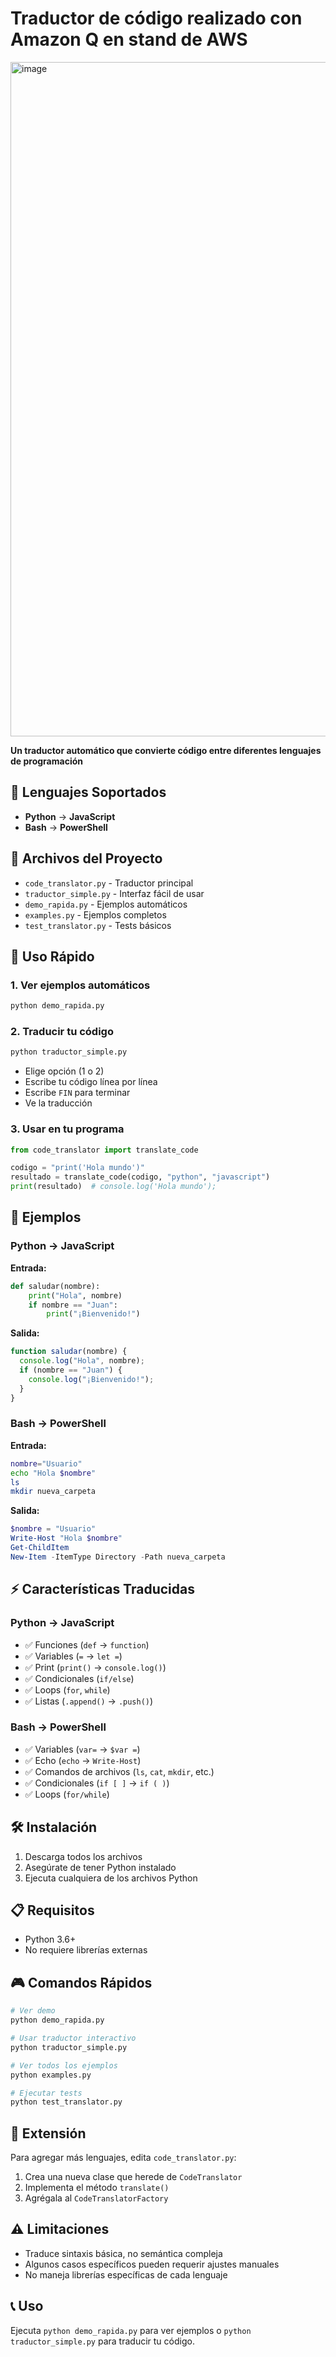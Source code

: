 # Traductor de código realizado con Amazon Q en stand de AWS

<img width="1919" height="1079" alt="image" src="https://github.com/user-attachments/assets/91edac64-7379-48dc-9b44-8449531d74f1" />

**Un traductor automático que convierte código entre diferentes lenguajes de programación**

## 🚀 Lenguajes Soportados

- **Python** → **JavaScript**
- **Bash** → **PowerShell**

## 📁 Archivos del Proyecto

- `code_translator.py` - Traductor principal
- `traductor_simple.py` - Interfaz fácil de usar
- `demo_rapida.py` - Ejemplos automáticos
- `examples.py` - Ejemplos completos
- `test_translator.py` - Tests básicos

## 🎯 Uso Rápido

### 1. Ver ejemplos automáticos
```bash
python demo_rapida.py
```

### 2. Traducir tu código
```bash
python traductor_simple.py
```
- Elige opción (1 o 2)
- Escribe tu código línea por línea
- Escribe `FIN` para terminar
- Ve la traducción

### 3. Usar en tu programa
```python
from code_translator import translate_code

codigo = "print('Hola mundo')"
resultado = translate_code(codigo, "python", "javascript")
print(resultado)  # console.log('Hola mundo');
```

## 📝 Ejemplos

### Python → JavaScript
**Entrada:**
```python
def saludar(nombre):
    print("Hola", nombre)
    if nombre == "Juan":
        print("¡Bienvenido!")
```

**Salida:**
```javascript
function saludar(nombre) {
  console.log("Hola", nombre);
  if (nombre == "Juan") {
    console.log("¡Bienvenido!");
  }
}
```

### Bash → PowerShell
**Entrada:**
```bash
nombre="Usuario"
echo "Hola $nombre"
ls
mkdir nueva_carpeta
```

**Salida:**
```powershell
$nombre = "Usuario"
Write-Host "Hola $nombre"
Get-ChildItem
New-Item -ItemType Directory -Path nueva_carpeta
```

## ⚡ Características Traducidas

### Python → JavaScript
- ✅ Funciones (`def` → `function`)
- ✅ Variables (`=` → `let =`)
- ✅ Print (`print()` → `console.log()`)
- ✅ Condicionales (`if/else`)
- ✅ Loops (`for`, `while`)
- ✅ Listas (`.append()` → `.push()`)

### Bash → PowerShell
- ✅ Variables (`var=` → `$var =`)
- ✅ Echo (`echo` → `Write-Host`)
- ✅ Comandos de archivos (`ls`, `cat`, `mkdir`, etc.)
- ✅ Condicionales (`if [ ]` → `if ( )`)
- ✅ Loops (`for/while`)

## 🛠️ Instalación

1. Descarga todos los archivos
2. Asegúrate de tener Python instalado
3. Ejecuta cualquiera de los archivos Python

## 📋 Requisitos

- Python 3.6+
- No requiere librerías externas

## 🎮 Comandos Rápidos

```bash
# Ver demo
python demo_rapida.py

# Usar traductor interactivo
python traductor_simple.py

# Ver todos los ejemplos
python examples.py

# Ejecutar tests
python test_translator.py
```

## 🔧 Extensión

Para agregar más lenguajes, edita `code_translator.py`:

1. Crea una nueva clase que herede de `CodeTranslator`
2. Implementa el método `translate()`
3. Agrégala al `CodeTranslatorFactory`

## ⚠️ Limitaciones

- Traduce sintaxis básica, no semántica compleja
- Algunos casos específicos pueden requerir ajustes manuales
- No maneja librerías específicas de cada lenguaje

## 📞 Uso

Ejecuta `python demo_rapida.py` para ver ejemplos o `python traductor_simple.py` para traducir tu código.
